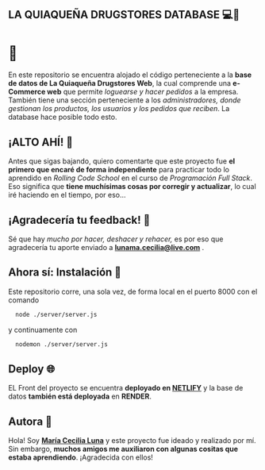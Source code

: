 ## LA QUIAQUEÑA DRUGSTORES DATABASE 💻📲
# 🍬

En este repositorio se encuentra alojado el código perteneciente a la **base de datos de La Quiaqueña Drugstores Web**, la cual comprende una **e-Commerce web** que permite *loguearse y hacer pedidos* a la empresa. También tiene una sección perteneciente a los *administradores, donde gestionan los productos, los usuarios y los pedidos que reciben*. La database hace posible todo esto.


## ¡ALTO AHÍ! 🔴

Antes que sigas bajando, quiero comentarte que este proyecto fue **el primero que encaré de forma independiente** para practicar todo lo aprendido en *Rolling Code School* en el curso de *Programación Full Stack*. Eso significa que **tiene muchísimas cosas por corregir y actualizar**, lo cual iré haciendo en el tiempo, por eso...

## ¡Agradecería tu feedback! 🤝

Sé que hay *mucho por hacer, deshacer y rehacer,* es por eso que agradecería tu aporte enviado a **lunama.cecilia@live.com** .


## Ahora sí: Instalación 📎

Este repositorio corre, una sola vez, de forma local en el puerto 8000 con el comando

```bash
  node ./server/server.js
```
y continuamente con

```bash
  nodemon ./server/server.js
```
    
## Deploy 🌐

EL Front del proyecto se encuentra **deployado en [NETLIFY](https://laquiaquenadrugstores.netlify.app/)** y la base de datos **también está deployada** en **RENDER**.


## Autora 🎨

Hola! Soy **[María Cecilia Luna](https://github.com/MCeciliaLuna)** y este proyecto fue ideado y realizado por mí. Sin embargo, **muchos amigos me auxiliaron con algunas cositas que estaba aprendiendo**. ¡Agradecida con ellos!
